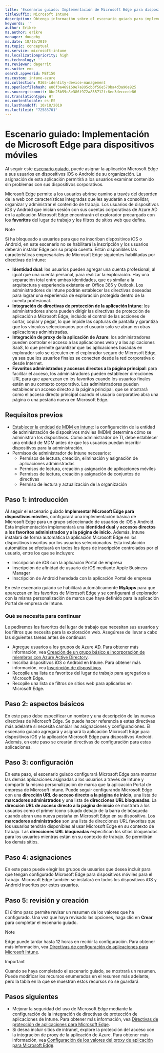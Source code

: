 ```yaml
---
title: 'Escenario guiado: Implementación de Microsoft Edge para dispositivos móviles'
titleSuffix: Microsoft Intune
description: Obtenga información sobre el escenario guiado para implementar Microsoft Edge para dispositivos móviles desde el portal de administración de dispositivos de Microsoft 365.
keywords: ''
author: Erikre
ms.author: erikre
manager: dougeby
ms.date: 10/16/2019
ms.topic: conceptual
ms.service: microsoft-intune
ms.localizationpriority: high
ms.technology: ''
ms.reviewer: dagerrit
ms.suite: ems
search.appverid: MET150
ms.custom: intune-azure
ms.collection: M365-identity-device-management
ms.openlocfilehash: e86f3a469169e7a805cb3f56e570ba4d3a90e925
ms.sourcegitcommit: 0be25b59c8e386f972a855712fc6ec3deccede86
ms.translationtype: HT
ms.contentlocale: es-ES
ms.lasthandoff: 10/18/2019
ms.locfileid: "72585701"
---
```

# <a name="guided-scenario---deploy-microsoft-edge-for-mobile"></a>Escenario guiado: Implementación de Microsoft Edge para dispositivos móviles 

Al seguir este [escenario guiado](~/fundamentals/guided-scenarios-overview.md), puede asignar la aplicación Microsoft Edge a sus usuarios en dispositivos iOS o Android de su organización. La asignación de esta aplicación permitirá a los usuarios examinar contenido sin problemas con sus dispositivos corporativos. 

Microsoft Edge permite a los usuarios abrirse camino a través del desorden de la web con características integradas que les ayudarán a consolidar, organizar y administrar el contenido de trabajo. Los usuarios de dispositivos iOS y Android que inician sesión con sus cuentas corporativas de Azure AD en la aplicación Microsoft Edge encontrarán el explorador precargado con los **favoritos** del lugar de trabajo y los filtros de sitios web que defina.

> [!NOTE]
> Si ha bloqueado a usuarios para que no inscriban dispositivos iOS o Android, en este escenario no se habilitará la inscripción y los usuarios deberán instalar Edge por su propia cuenta.
Están disponibles las características empresariales de Microsoft Edge siguientes habilitadas por directivas de Intune: 

- **Identidad dual**: los usuarios pueden agregar una cuenta profesional, al igual que una cuenta personal, para realizar la exploración. Hay una separación total entre ambas identidades, que es similar a la arquitectura y experiencia existente en Office 365 y Outlook. Los administradores de Intune podrán establecer las directivas deseadas para lograr una experiencia de exploración protegida dentro de la cuenta profesional. 
- **Integración de directivas de protección de la aplicación Intune**: los administradores ahora pueden dirigir las directivas de protección de aplicación a Microsoft Edge, incluido el control de las acciones de cortar, copiar y pegar, lo que impide las capturas de pantalla y garantiza que los vínculos seleccionados por el usuario solo se abran en otras aplicaciones administradas.
- **Integración de proxy de la aplicación de Azure**: los administradores pueden controlar el acceso a las aplicaciones web y a las aplicaciones SaaS, lo que permite garantizar que las aplicaciones basadas en explorador solo se ejecuten en el explorador seguro de Microsoft Edge, ya sea que los usuarios finales se conecten desde la red corporativa o desde Internet. 
- **Favoritos administrados y accesos directos a la página principal**: para facilitar el acceso, los administradores pueden establecer direcciones URL para que aparezcan en los favoritos cuando los usuarios finales estén en su contexto corporativo. Los administradores pueden establecer un acceso directo a la página principal, que se mostrará como el acceso directo principal cuando el usuario corporativo abra una página o una pestaña nueva en Microsoft Edge.

## <a name="prerequisites"></a>Requisitos previos

- [Establecer la entidad de MDM en Intune](mdm-authority-set.md#set-mdm-authority-to-intune): la configuración de la entidad de administración de dispositivos móviles (MDM) determina cómo se administran los dispositivos. Como administrador de TI, debe establecer una entidad de MDM antes de que los usuarios puedan inscribir dispositivos para la administración.
- Permisos de administrador de Intune necesarios:
    - Permisos de lectura, creación, eliminación y asignación de aplicaciones administradas
    - Permisos de lectura, creación y asignación de aplicaciones móviles
    - Permisos de lectura, creación y asignación de conjuntos de directivas
    - Permiso de lectura y actualización de la organización

## <a name="step-1---introduction"></a>Paso 1: introducción

Al seguir el escenario guiado **Implementar Microsoft Edge para dispositivos móviles**, configurará una implementación básica de Microsoft Edge para un grupo seleccionado de usuarios de iOS y Android. Esta implementación implementará una **identidad dual** y **accesos directos a los favoritos administrados y a la página de inicio**. Además, Intune instalará de forma automática la aplicación Microsoft Edge en los dispositivos inscritos por los usuarios seleccionados. Esta instalación automática se efectuará en todos los tipos de inscripción controlados por el usuario, entre los que se incluyen: 
- Inscripción de iOS con la aplicación Portal de empresa 
- Inscripción de afinidad de usuario de iOS mediante Apple Business Manager 
- Inscripción de Android heredada con la aplicación Portal de empresa 

En este escenario guiado se habilitará automáticamente **MyApps** para que aparezcan en los favoritos de Microsoft Edge y se configurará el explorador con la misma personalización de marca que haya definido para la aplicación Portal de empresa de Intune. 

### <a name="what-you-will-need-to-continue"></a>Qué se necesita para continuar
Le pediremos los favoritos del lugar de trabajo que necesitan sus usuarios y los filtros que necesita para la exploración web. Asegúrese de llevar a cabo las siguientes tareas antes de continuar:

- Agregue usuarios a los grupos de Azure AD. Para obtener más información, vea [Creación de un grupo básico e incorporación de miembros con Azure Active Directory](https://go.microsoft.com/fwlink/?linkid=2102458).
- Inscriba dispositivos iOS o Android en Intune. Para obtener más información, vea [Inscripción de dispositivos](https://go.microsoft.com/fwlink/?linkid=2102547).
- Recopile una lista de favoritos del lugar de trabajo para agregarlos a Microsoft Edge.
- Recopile una lista de filtros de sitios web para aplicarlos en Microsoft Edge.

## <a name="step-2---basics"></a>Paso 2: aspectos básicos

En este paso debe especificar un nombre y una descripción de las nuevas directivas de Microsoft Edge. Se puede hacer referencia a estas directivas más adelante si necesita cambiar las asignaciones y configuraciones. El escenario guiado agregará y asignará la aplicación Microsoft Edge para dispositivos iOS y la aplicación Microsoft Edge para dispositivos Android. Además, en este paso se crearán directivas de configuración para estas aplicaciones.

## <a name="step-3---configuration"></a>Paso 3: configuración

En este paso, el escenario guiado configurará Microsoft Edge para mostrar las demás aplicaciones asignadas a los usuarios a través de Intune y compartir la misma personalización de marca que la aplicación Portal de empresa de Microsoft Intune. Puede seguir configurando Microsoft Edge con una **dirección URL de acceso directo a la página de inicio**, una lista de **marcadores administrados** y una lista de **direcciones URL bloqueadas**. La **dirección URL de acceso directo a la página de inicio** se mostrará a los usuarios como el primer icono situado debajo de la barra de búsqueda cuando abran una nueva pestaña en Microsoft Edge en su dispositivo. Los **marcadores administrados** son una lista de direcciones URL favoritas que los usuarios tendrán disponibles al usar Microsoft Edge en su contexto de trabajo. Las **direcciones URL bloqueadas** especifican los sitios bloqueados para los usuarios mientras están en su contexto de trabajo. Se permitirán los demás sitios. 

## <a name="step-4---assignments"></a>Paso 4: asignaciones

En este paso puede elegir los grupos de usuarios que desea incluir para que tengan configurado Microsoft Edge para dispositivos móviles para el trabajo. Microsoft Edge también se instalará en todos los dispositivos iOS y Android inscritos por estos usuarios.

## <a name="step-5---review--create"></a>Paso 5: revisión y creación

El último paso permite revisar un resumen de los valores que ha configurado. Una vez que haya revisado las opciones, haga clic en **Crear** para completar el escenario guiado. 

> [!NOTE]
> Edge puede tardar hasta 12 horas en recibir la configuración. Para obtener más información, vea [Directivas de configuración de aplicaciones para Microsoft Intune](~/apps/app-configuration-policies-overview.md).

> [!IMPORTANT]
> Cuando se haya completado el escenario guiado, se mostrará un resumen. Puede modificar los recursos enumerados en el resumen más adelante, pero la tabla en la que se muestran estos recursos no se guardará.

## <a name="next-steps"></a>Pasos siguientes

- Mejorar la seguridad del uso de Microsoft Edge mediante la configuración de la integración de directivas de protección de aplicaciones de Intune. Para obtener más información, vea [Directivas de protección de aplicaciones para Microsoft Edge](~/apps/manage-microsoft-edge.md#application-protection-policies-for-microsoft-edge).
- Si desea incluir sitios de intranet, explore la protección del acceso con la integración de proxy de la aplicación de Azure. Para obtener más información, vea [Configuración de los valores del proxy de aplicación para Microsoft Edge](~/apps/manage-microsoft-edge.md#configure-application-proxy-settings-for-microsoft-edge).

